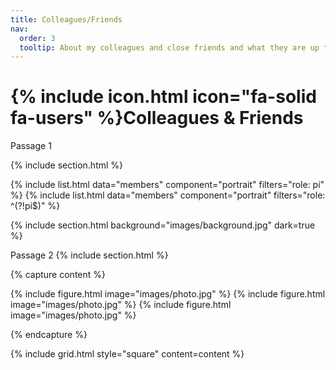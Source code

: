 ```yaml
---
title: Colleagues/Friends
nav:
  order: 3
  tooltip: About my colleagues and close friends and what they are up to
---
```


# {% include icon.html icon="fa-solid fa-users" %}Colleagues & Friends

Passage 1

{% include section.html %}

{% include list.html data="members" component="portrait" filters="role: pi" %}
{% include list.html data="members" component="portrait" filters="role: ^(?!pi$)" %}

{% include section.html background="images/background.jpg" dark=true %}

Passage 2
{% include section.html %}

{% capture content %}

{% include figure.html image="images/photo.jpg" %}
{% include figure.html image="images/photo.jpg" %}
{% include figure.html image="images/photo.jpg" %}

{% endcapture %}

{% include grid.html style="square" content=content %}

